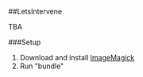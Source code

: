 ##LetsIntervene

TBA

###Setup

1. Download and install [ImageMagick](http://www.imagemagick.org/)
2. Run "bundle"